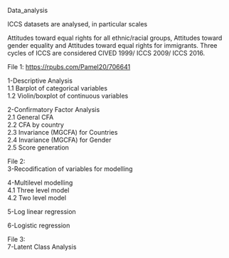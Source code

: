 Data_analysis

ICCS datasets are analysed, in particular scales

Attitudes toward equal rights for all ethnic/racial groups,
Attitudes toward gender equality and
Attitudes toward equal rights for immigrants.
Three cycles of ICCS are considered CIVED 1999/ ICCS 2009/ ICCS 2016.

File 1: https://rpubs.com/PameI20/706641

1-Descriptive Analysis  
1.1 Barplot of categorical variables  
1.2 Violin/boxplot of continuous variables  

2-Confirmatory Factor Analysis  
2.1 General CFA  
2.2 CFA by country  
2.3 Invariance (MGCFA) for Countries  
2.4 Invariance (MGCFA) for Gender  
2.5 Score generation  

File 2:  
3-Recodification of variables for modelling  

4-Multilevel modelling  
4.1 Three level model  
4.2 Two level model  

5-Log linear regression  

6-Logistic regression  


File 3:  
7-Latent Class Analysis  




